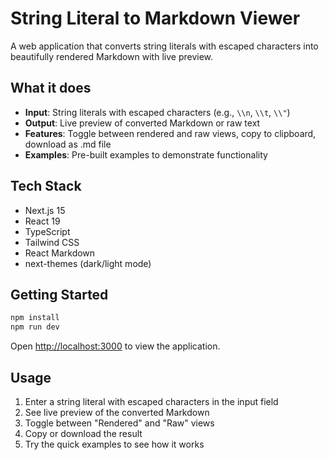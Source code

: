 # String Literal to Markdown Viewer

A web application that converts string literals with escaped characters into beautifully rendered Markdown with live preview.

## What it does

- **Input**: String literals with escaped characters (e.g., `\\n`, `\\t`, `\\"`)
- **Output**: Live preview of converted Markdown or raw text
- **Features**: Toggle between rendered and raw views, copy to clipboard, download as .md file
- **Examples**: Pre-built examples to demonstrate functionality

## Tech Stack

- Next.js 15
- React 19
- TypeScript
- Tailwind CSS
- React Markdown
- next-themes (dark/light mode)

## Getting Started

```bash
npm install
npm run dev
```

Open [http://localhost:3000](http://localhost:3000) to view the application.

## Usage

1. Enter a string literal with escaped characters in the input field
2. See live preview of the converted Markdown
3. Toggle between "Rendered" and "Raw" views
4. Copy or download the result
5. Try the quick examples to see how it works
